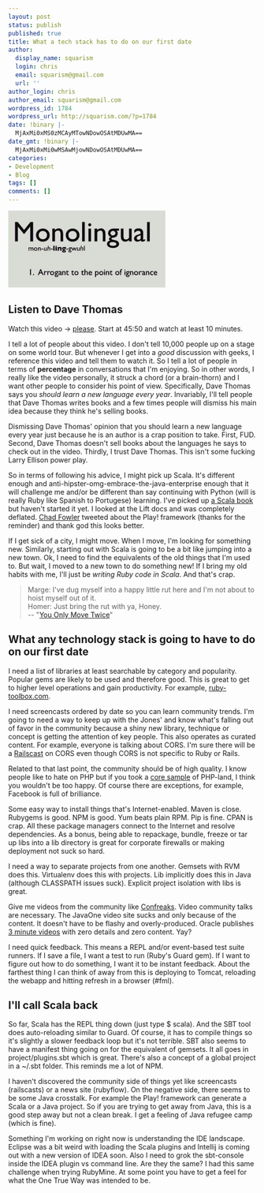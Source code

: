 ```yaml
---
layout: post
status: publish
published: true
title: What a tech stack has to do on our first date
author:
  display_name: squarism
  login: chris
  email: squarism@gmail.com
  url: ''
author_login: chris
author_email: squarism@gmail.com
wordpress_id: 1784
wordpress_url: http://squarism.com/?p=1784
date: !binary |-
  MjAxMi0xMS0zMCAyMTowNDowOSAtMDUwMA==
date_gmt: !binary |-
  MjAxMi0xMi0wMSAwMjowNDowOSAtMDUwMA==
categories:
- Development
- Blog
tags: []
comments: []
---
```

<p><img src="/uploads/2012/11/monolingual.png" alt="" title="monolingual" width="319" height="156" class="aligncenter size-full wp-image-1789" /></p>
<h2>Listen to Dave Thomas</h2><p>
Watch this video -> <a href="http://www.confreaks.com/videos/368-rubyconf2010-keynote">please</a>.  Start at 45:50 and watch at least 10 minutes.</p>
<p>I tell a lot of people about this video.  I don't tell 10,000 people up on a stage on some world tour.  But whenever I get into a <em>good</em> discussion with geeks, I reference this video and tell them to watch it.  So I tell a lot of people in terms of <strong>percentage</strong> in conversations that I'm enjoying.  So in other words, I really like the video personally, it struck a chord (or a brain-thorn) and I want other people to consider his point of view.  Specifically, Dave Thomas says you <em>should learn a new language every year</em>.  Invariably, I'll tell people that Dave Thomas writes books and a few times people will dismiss his main idea because they think he's selling books.</p>

<!-- more -->

<p>Dismissing Dave Thomas' opinion that you should learn a new language every year just because he is an author is a crap position to take.  First, FUD.  Second, Dave Thomas doesn't sell books about the languages he says to check out in the video.  Thirdly, I trust Dave Thomas.  This isn't some fucking Larry Ellison power play.</p>
<p>So in terms of following his advice, I might pick up Scala.  It's different enough and anti-hipster-omg-embrace-the-java-enterprise enough that it will challenge me and/or be different than say continuing with Python (will is really Ruby like Spanish to Portugese) learning.  I've picked up <a href="http://www.amazon.com/Programming-Scala-Comprehensive-Step---Step/dp/0981531644/ref=sr_1_1?ie=UTF8&qid=1353200587&sr=8-1&keywords=scala">a Scala book</a> but haven't started it yet.  I looked at the Lift docs and was completely deflated.  <a href="https://twitter.com/chadfowler">Chad Fowler</a> tweeted about the Play! framework (thanks for the reminder) and thank god this looks better.</p>
<p>If I get sick of a city, I might move.  When I move, I'm looking for something new.  Similarly, starting out with Scala is going to be a bit like jumping into a new town.  Ok, I need to find the equivalents of the old things that I'm used to.  But wait, I moved to a new town to do something new!  If I bring my old habits with me, I'll just be <em>writing Ruby code in Scala</em>.  And that's crap.</p>

<blockquote>
Marge: I've dug myself into a happy little rut here and I'm not about to hoist myself out of it.<br>
Homer: Just bring the rut with ya, Honey.<br>
-- "<a href="http://www.snpp.com/episodes/3F23.html">You Only Move Twice</a>"
</blockquote>

<h2>What any technology stack is going to have to do on our first date</h2><p>
I need a list of libraries at least searchable by category and popularity.  Popular gems are likely to be used and therefore good.  This is great to get to higher level operations and gain productivity.  For example, <a href="http://ruby-toolbox.com">ruby-toolbox.com</a>.</p>
<p>I need screencasts ordered by date so you can learn community trends.  I'm going to need a way to keep up with the Jones' and know what's falling out of favor in the community because a shiny new library, technique or concept is getting the attention of key people.  This also operates as curated content.  For example, everyone is talking about CORS.  I'm sure there will be a <a href="http://railscasts.com">Railscast</a> on CORS even though CORS is not specific to Ruby or Rails.</p>
<p>Related to that last point, the community should be of high quality.  I know people like to hate on PHP but if you took a <a href="http://en.wikipedia.org/wiki/Core_sample">core sample</a> of PHP-land, I think you wouldn't be too happy.  Of course there are exceptions, for example, Facebook is full of brilliance.</p>
<p>Some easy way to install things that's Internet-enabled.  Maven is close.  Rubygems is good.  NPM is good.  Yum beats plain RPM.  Pip is fine.  CPAN is crap.  All these package managers connect to the Internet and resolve dependencies.  As a bonus, being able to repackage, bundle, freeze or tar up libs into a lib directory is great for corporate firewalls or making deployment not suck so hard.</p>
<p>I need a way to separate projects from one another.  Gemsets with RVM does this.  Virtualenv does this with projects.  Lib implicitly does this in Java (although CLASSPATH issues suck).  Explicit project isolation with libs is great.</p>
<p>Give me videos from the community like <a href="http://confreaks.com/">Confreaks</a>.  Video community talks are necessary.  The JavaOne video site sucks and only because of the content.  It doesn't have to be flashy and overly-produced.  Oracle publishes <a href="http://www.oracle.com/javaone/live/on-demand/index.html">3 minute videos</a> with zero details and zero content.  Yay?</p>
<p>I need quick feedback.  This means a REPL and/or event-based test suite runners.  If I save a file, I want a test to run (Ruby's Guard gem).  If I want to figure out how to do something, I want it to be instant feedback.  About the farthest thing I can think of away from this is deploying to Tomcat, reloading the webapp and hitting refresh in a browser (#fml).</p>
<h2>I'll call Scala back</h2><p>
So far, Scala has the REPL thing down (just type $ scala).  And the SBT tool does auto-reloading similar to Guard.  Of course, it has to compile things so it's slightly a slower feedback loop but it's not terrible.  SBT also seems to have a manifest thing going on for the equivalent of gemsets.  It all goes in project/plugins.sbt which is great.  There's also a concept of a global project in a ~/.sbt folder.  This reminds me a lot of NPM.</p>
<p>I haven't discovered the community side of things yet like screencasts (railscasts) or a news site (rubyflow).  On the negative side, there seems to be some Java crosstalk.  For example the Play! framework can generate a Scala or a Java project.  So if you are trying to get away from Java, this is a good step away but not a clean break.  I get a feeling of Java refugee camp (which is fine).</p>
<p>Something I'm working on right now is understanding the IDE landscape.  Eclipse was a bit weird with loading the Scala plugins and Intellij is coming out with a new version of IDEA soon.  Also I need to grok the sbt-console inside the IDEA plugin vs command line.  Are they the same?  I had this same challenge when trying RubyMine.  At some point you have to get a feel for what the One True Way was intended to be.</p>

